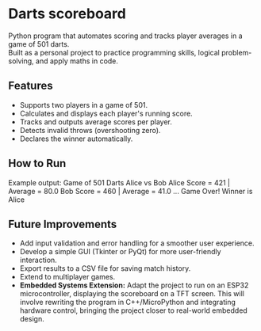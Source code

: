 # Darts scoreboard
Python program that automates scoring and tracks player averages in a game of 501 darts.  
Built as a personal project to practice programming skills, logical problem-solving, and apply maths in code.  


## Features
- Supports two players in a game of 501.
- Calculates and displays each player's running score.
- Tracks and outputs average scores per player.
- Detects invalid throws (overshooting zero).
- Declares the winner automatically.
## How to Run


Example output:
Game of 501 Darts Alice vs Bob
Alice Score = 421 | Average = 80.0
Bob Score = 460  | Average = 41.0
...
Game Over! Winner is Alice

## Future Improvements
- Add input validation and error handling for a smoother user experience.  
- Develop a simple GUI (Tkinter or PyQt) for more user-friendly interaction.  
- Export results to a CSV file for saving match history.  
- Extend to multiplayer games.  
- **Embedded Systems Extension:** Adapt the project to run on an ESP32 microcontroller, displaying the scoreboard on a TFT screen. This will involve rewriting the program in C++/MicroPython and integrating hardware control, bringing the project closer to real-world embedded design.

 
